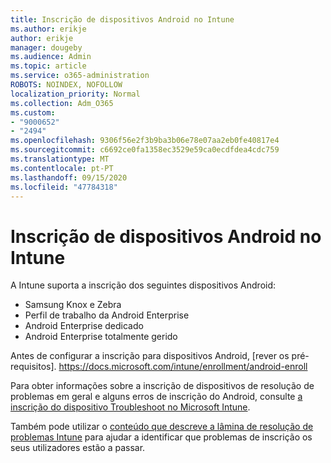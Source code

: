 ```yaml
---
title: Inscrição de dispositivos Android no Intune
ms.author: erikje
author: erikje
manager: dougeby
ms.audience: Admin
ms.topic: article
ms.service: o365-administration
ROBOTS: NOINDEX, NOFOLLOW
localization_priority: Normal
ms.collection: Adm_O365
ms.custom:
- "9000652"
- "2494"
ms.openlocfilehash: 9306f56e2f3b9ba3b06e78e07aa2eb0fe40817e4
ms.sourcegitcommit: c6692ce0fa1358ec3529e59ca0ecdfdea4cdc759
ms.translationtype: MT
ms.contentlocale: pt-PT
ms.lasthandoff: 09/15/2020
ms.locfileid: "47784318"
---
```

# <a name="enrolling-android-devices-into-intune"></a>Inscrição de dispositivos Android no Intune

A Intune suporta a inscrição dos seguintes dispositivos Android:
- Samsung Knox e Zebra
- Perfil de trabalho da Android Enterprise
- Android Enterprise dedicado
- Android Enterprise totalmente gerido

Antes de configurar a inscrição para dispositivos Android, [rever os pré-requisitos]. https://docs.microsoft.com/intune/enrollment/android-enroll

Para obter informações sobre a inscrição de dispositivos de resolução de problemas em geral e alguns erros de inscrição do Android, consulte [a inscrição do dispositivo Troubleshoot no Microsoft Intune](https://docs.microsoft.com/intune/enrollment/troubleshoot-device-enrollment-in-intune).

Também pode utilizar o [conteúdo que descreve a lâmina de resolução de problemas Intune](https://docs.microsoft.com/intune/fundamentals/help-desk-operators) para ajudar a identificar que problemas de inscrição os seus utilizadores estão a passar.





